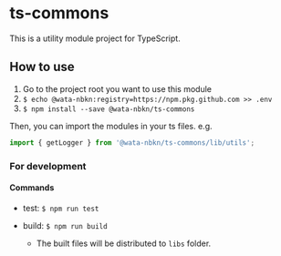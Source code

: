 # ts-commons

This is a utility module project for TypeScript.

## How to use

1. Go to the project root you want to use this module
1. `$ echo @wata-nbkn:registry=https://npm.pkg.github.com >> .env`
1. `$ npm install --save @wata-nbkn/ts-commons`

Then, you can import the modules in your ts files.
e.g.

```.js
import { getLogger } from '@wata-nbkn/ts-commons/lib/utils';
```

### For development

#### Commands

- test: `$ npm run test`

- build: `$ npm run build`
  - The built files will be distributed to `libs` folder.
